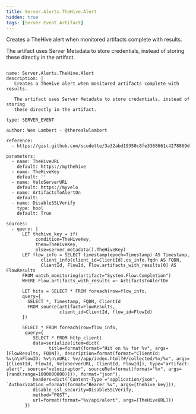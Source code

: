 ```yaml
---
title: Server.Alerts.TheHive.Alert
hidden: true
tags: [Server Event Artifact]
---
```


Creates a TheHive alert when monitored artifacts complete with results.

The artifact uses Server Metadata to store credentials, instead of storing
these directly in the artifact.


<pre><code class="language-yaml">
name: Server.Alerts.TheHive.Alert
description: |
   Creates a TheHive alert when monitored artifacts complete with results.

   The artifact uses Server Metadata to store credentials, instead of storing
   these directly in the artifact.

type: SERVER_EVENT

author: Wes Lambert - @therealwlambert

reference:
  - https://gist.github.com/scudette/3a32abd19350c8fe3368661c4278869d

parameters:
  - name: TheHiveURL
    default: https://mythehive
  - name: TheHiveKey
    default: ''
  - name: VeloServerURL
    default: https://myvelo
  - name: ArtifactsToAlertOn
    default: .
  - name: DisableSSLVerify
    type: bool
    default: True

sources:
  - query: |
      LET thehive_key = if(
           condition=TheHiveKey,
           then=TheHiveKey,
           else=server_metadata().TheHiveKey)
      LET flow_info = SELECT timestamp(epoch=Timestamp) AS Timestamp,
             client_info(client_id=ClientId).os_info.fqdn AS FQDN,
             ClientId, FlowId, Flow.artifacts_with_results[0] AS FlowResults
      FROM watch_monitoring(artifact="System.Flow.Completion")
      WHERE Flow.artifacts_with_results =~ ArtifactsToAlertOn

      LET hits = SELECT * FROM foreach(row=flow_info,
      query={
        SELECT *, Timestamp, FQDN, ClientId
        FROM source(artifact=FlowResults,
                    client_id=ClientId, flow_id=FlowId)
      })

      SELECT * FROM foreach(row=flow_info,
       query={
          SELECT * FROM http_client(
          data=serialize(item=dict(
                title=format(format="Hit on %v for %v", args=[FlowResults, FQDN]), description=format(format="ClientId: %v\n\nFlowID: %v\n\nURL: %v//app/index.html?#/collected/%v/%v", args=[ClientId, FlowId, VeloServerURL, ClientId, FlowId]), type="artifact-alert", source="velociraptor", sourceRef=format(format="%v", args=[rand(range=1000000000)])), format="json"),
          headers=dict(`Content-Type`="application/json", `Authorization`=format(format="Bearer %v", args=[thehive_key])),
          disable_ssl_security=DisableSSLVerify,
          method="POST",
          url=format(format="%v/api/alert", args=[TheHiveURL]))
       })

</code></pre>

